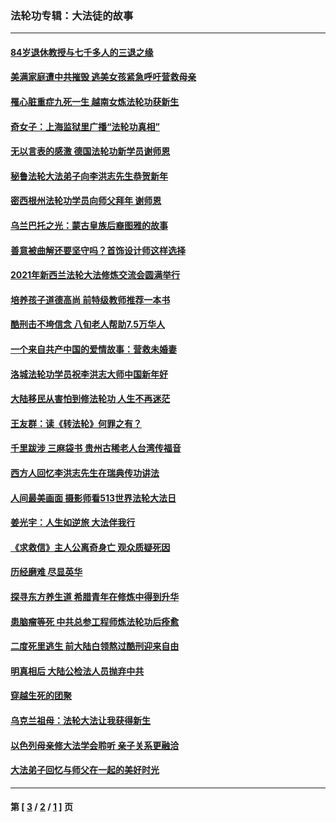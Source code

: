 ### 法轮功专辑：大法徒的故事
---
#### [84岁退休教授与七千多人的三退之缘](../../pages/nf1147481/n13796650.md?09290430) 
#### [美满家庭遭中共摧毁 逃美女孩紧急呼吁营救母亲](../../pages/nf1147481/n13792859.md?09290430) 
#### [罹心脏重症九死一生 越南女炼法轮功获新生](../../pages/nf1147481/n13732766.md?09290430) 
#### [奇女子：上海监狱里广播“法轮功真相”](../../pages/nf1147481/n13726443.md?09290430) 
#### [无以言表的感激 德国法轮功新学员谢师恩](../../pages/nf1147481/n13543790.md?09290430) 
#### [秘鲁法轮大法弟子向李洪志先生恭贺新年](../../pages/nf1147481/n13540182.md?09290430) 
#### [密西根州法轮功学员向师父拜年 谢师恩](../../pages/nf1147481/n13538183.md?09290430) 
#### [乌兰巴托之光：蒙古皇族后裔图雅的故事](../../pages/nf1147481/n13155759.md?09290430) 
#### [善意被曲解还要坚守吗？首饰设计师这样选择](../../pages/nf1147481/n13077575.md?09290430) 
#### [2021年新西兰法轮大法修炼交流会圆满举行](../../pages/nf1147481/n13033149.md?09290430) 
#### [培养孩子道德高尚 前特级教师推荐一本书](../../pages/nf1147481/n12938640.md?09290430) 
#### [酷刑击不垮信念 八旬老人帮助7.5万华人](../../pages/nf1147481/n12880712.md?09290430) 
#### [一个来自共产中国的爱情故事：营救未婚妻](../../pages/nf1147481/n12778386.md?09290430) 
#### [洛城法轮功学员祝李洪志大师中国新年好](../../pages/nf1147481/n12724685.md?09290430) 
#### [大陆移民从害怕到修法轮功 人生不再迷茫](../../pages/nf1147481/n12414325.md?09290430) 
#### [王友群：读《转法轮》何罪之有？](../../pages/nf1147481/n12408647.md?09290430) 
#### [千里跋涉 三麻袋书 贵州古稀老人台湾传福音](../../pages/nf1147481/n12198750.md?09290430) 
#### [西方人回忆李洪志先生在瑞典传功讲法](../../pages/nf1147481/n12099607.md?09290430) 
#### [人间最美画面 摄影师看513世界法轮大法日](../../pages/nf1147481/n12094118.md?09290430) 
#### [姜光宇：人生如逆旅 大法伴我行](../../pages/nf1147481/n12088664.md?09290430) 
#### [《求救信》主人公离奇身亡 观众质疑死因](../../pages/nf1147481/n11845215.md?09290430) 
#### [历经磨难 尽显英华](../../pages/nf1147481/n11723297.md?09290430) 
#### [探寻东方养生道 希腊青年在修炼中得到升华](../../pages/nf1147481/n11494502.md?09290430) 
#### [患脑瘤等死 中共总参工程师炼法轮功后痊愈](../../pages/nf1147481/n11466682.md?09290430) 
#### [二度死里逃生 前大陆白领熬过酷刑迎来自由](../../pages/nf1147481/n11368594.md?09290430) 
#### [明真相后 大陆公检法人员抛弃中共](../../pages/nf1147481/n11358618.md?09290430) 
#### [穿越生死的团聚](../../pages/nf1147481/n11258922.md?09290430) 
#### [乌克兰祖母：法轮大法让我获得新生](../../pages/nf1147481/n11269457.md?09290430) 
#### [以色列母亲修大法学会聆听 亲子关系更融洽](../../pages/nf1147481/n11268195.md?09290430) 
#### [大法弟子回忆与师父在一起的美好时光](../../pages/nf1147481/n11267759.md?09290430) 

---
#### 第 [ [3](./3.md?09290430) / [2](./2.md?09290430) / [1](./1.md?09290430) ] 页
